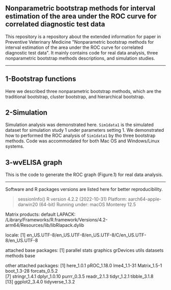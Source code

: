 ## Nonparametric bootstrap methods for interval estimation of the area under the ROC curve for correlated diagnostic test data

This repository is a repository about the extended information for paper in Preventive Veterinary Medicine "Nonparametric bootstrap methods for interval estimation of the area under the ROC curve for correlated diagnostic test data". It mainly contains code for real data analysis, three nonparametric bootstrap methods descriptions, and simulation studies.


----------------------------------------

## 1-Bootstrap functions

Here we described three nonparametric bootstrap methods, which are the traditional bootstrap, cluster bootstrap, and hierarchical bootstrap.


## 2-Simulation

Simulation analysis was demonstrated here. `Sim1data1` is the simulated dataset for simulation study 1 under parameters setting 1. We demonstrated how to performed the ROC analysis of `Sim1data1` by tho three bootstrap methods. Code was accommodated for both Mac OS and Windows/Linux systems.


## 3-wvELISA graph

This is the code to generate the ROC graph (Figure.1) for real data analysis.


---------------------------------------------------------------

Software and R packages versions are listed here for better reproducibility.

> sessionInfo()
R version 4.2.2 (2022-10-31)
Platform: aarch64-apple-darwin20 (64-bit)
Running under: macOS Monterey 12.5

Matrix products: default
LAPACK: /Library/Frameworks/R.framework/Versions/4.2-arm64/Resources/lib/libRlapack.dylib

locale:
[1] en_US.UTF-8/en_US.UTF-8/en_US.UTF-8/C/en_US.UTF-8/en_US.UTF-8

attached base packages:
[1] parallel  stats     graphics  grDevices utils     datasets  methods   base     

other attached packages:
 [1] here_1.0.1      pROC_1.18.0     lme4_1.1-31     Matrix_1.5-1    boot_1.3-28     forcats_0.5.2  
 [7] stringr_1.4.1   dplyr_1.0.10    purrr_0.3.5     readr_2.1.3     tidyr_1.2.1     tibble_3.1.8   
[13] ggplot2_3.4.0   tidyverse_1.3.2


